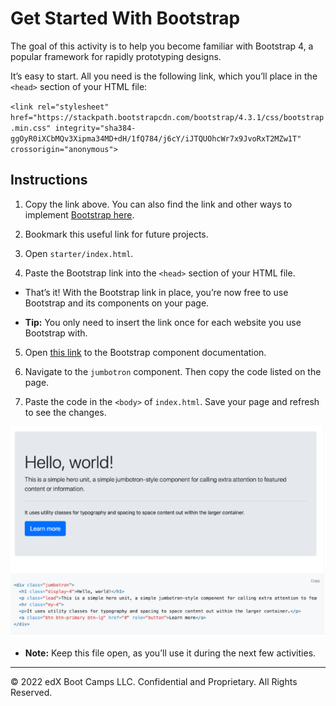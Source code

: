 # Get Started With Bootstrap

The goal of this activity is to help you become familiar with Bootstrap 4, a popular framework for rapidly prototyping designs.

It’s easy to start. All you need is the following link, which you’ll place in the `<head>` section of your HTML file: 

`<link rel="stylesheet" href="https://stackpath.bootstrapcdn.com/bootstrap/4.3.1/css/bootstrap.min.css" integrity="sha384-ggOyR0iXCbMQv3Xipma34MD+dH/1fQ784/j6cY/iJTQUOhcWr7x9JvoRxT2MZw1T" crossorigin="anonymous">`

## Instructions

1. Copy the link above. You can also find the link and other ways to implement [Bootstrap here](getbootstrap.com).

2. Bookmark this useful link for future projects.

3. Open `starter/index.html`. 

4. Paste the Bootstrap link into the `<head>` section of your HTML file.

- That’s it! With the Bootstrap link in place, you’re now free to use Bootstrap and its components on your page.

-  **Tip:** You only need to insert the link once for each website you use Bootstrap with.

5. Open [this link](https://getbootstrap.com/docs/4.3/components/alerts/) to the Bootstrap component documentation.

6. Navigate to the `jumbotron` component. Then copy the code listed on the page.

7. Paste the code in the `<body>` of `index.html`. Save your page and refresh to see the changes.

  ![Solution Image](./images/getting-started-solution.png)

- **Note:** Keep this file open, as you’ll use it during the next few activities.

---

© 2022 edX Boot Camps LLC. Confidential and Proprietary. All Rights Reserved.
